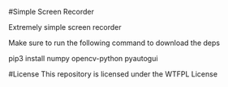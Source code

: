#Simple Screen Recorder

Extremely simple screen recorder

Make sure to run the following command to download the deps

pip3 install numpy opencv-python pyautogui

#License
This repository is licensed under the WTFPL License